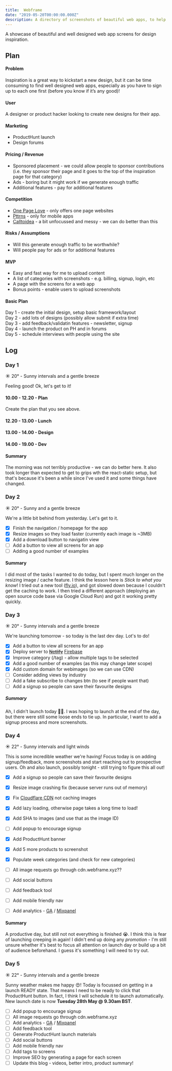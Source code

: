 ```yaml
---
title:  Webframe
date: "2019-05-20T00:00:00.000Z"
description: A directory of screenshots of beautiful web apps, to help get inspiration for your next project.
---
```


A showcase of beautiful and well designed web app screens for design inspiration.

## Plan
#### Problem
Inspiration is a great way to kickstart a new design, but it can be time consuming to find well designed web apps, especially as you have to sign up to each one first (before you know if it’s any good)!

#### User
A designer or product hacker looking to create new designs for their app.

#### Marketing
* ProductHunt launch
* Design forums

#### Pricing / Revenue
* Sponsored placement - we could allow people to sponsor contributions (i.e. they sponsor their page and it goes to the top of the inspiration page for that category)
* Ads - boring but it might work if we generate enough traffic
* Additional features - pay for additional features 

#### Competition
* [One Page Love](https://onepagelove.com) - only offers one page websites
* [Pttrns](https://pttrns.com)  - only for mobile apps
* [Calltoidea](https://www.calltoidea.com) - a bit unfocussed and messy - we can do better than this

#### Risks / Assumptions
* Will this generate enough traffic to be worthwhile?
* Will people pay for ads or for additional features

#### MVP
* Easy and fast way for me to upload content
* A list of categories with screenshots - e.g. billing, signup, login, etc 
* A page with the screens for a web app
* Bonus points - enable users to upload screenshots

#### Basic Plan
Day 1 - create the initial design, setup basic framework/layout<br>
Day 2 - add lots of designs (possibly allow submit if extra time)<br>
Day 3 - add feedback/validatin features - newsletter, signup<br>
Day 4 - launch the product on PH and in forums<br>
Day 5 - schedule interviews with people using the site<br>


## Log
### Day 1
☀️ 20° - Sunny intervals and a gentle breeze

Feeling good! Ok, let's get to it!

#### 10.00 - 12.20 - Plan

Create the plan that you see above.

#### 12.20 - 13.00 - Lunch

#### 13.00 - 14.00 - Design

#### 14.00 - 19.00 - Dev


#### Summary

The morning was not terribly productive - we can do better here. It also took longer than expected to get to grips wth the react-static setup, but that's because it's been a while since I've used it and some things have changed.


### Day 2

☀️ 20° - Sunny and a gentle breeze

We're a little bit behind from yesterday. Let's get to it.

  - [x] Finish the navigation / homepage for the app
  - [x] Resize images so they load faster (currently each image is ~3MB)
  - [x] Add a download button to navigatin view
  - [ ] Add a button to view all screens for an app
  - [ ] Adding a good number of examples

#### Summary

I did most of the tasks I wanted to do today, but I spent much longer on the resizing image / cache feature. I think the lesson here is *Stick to what you know*! I tried out a new tool ([fly.io](http://fly.io])), and got slowed down because I couldn't get the caching to work. I then tried a different approach (deploying an open source code base via Google Cloud Run) and got it working pretty quickly.


### Day 3

☀️ 20° - Sunny intervals and a gentle breeze

We're launching tomorrow - so today is the last dev day. Lot's to do!

  - [x] Add a button to view all screens for an app
  - [x] Deploy server to ~~[Netlify](https://netlify.com/)~~ [Firebase](https://firebase.google.com/)
  - [x] Improve category (/tag) - allow multiple tags to be selected
  - [x] Add a good number of examples (as this may change later scope)
  - [x] Add custom domain for webimages (so we can use CDN)
  - [ ] Consider adding views by industry
  - [ ] Add a fake subscribe to changes btn (to see if people want that)
  - [ ] Add a signup so people can save their favourite designs

##### Summary

Ah, I didn't launch today 🤦‍♂️. I was hoping to launch at the end of the day, but there were still some loose ends to tie up. In particular, I want to add a signup process and more screenshots. 



### Day 4 

☀️ 22° - Sunny intervals and light winds

This is some incredible weather we're having! Focus today is on adding signup/feedback, more screenshots and start reaching out to prospective users. Oh and also launch, possibly tonight - still trying to figure this all out!

  - [x] Add a signup so people can save their favourite designs
  - [x] Resize image crashing fix (because server runs out of memory)
  - [x] Fix [Cloudflare CDN](https://www.cloudflare.com/) not caching images
  - [x] Add lazy loading, otherwise page takes a long time to load!
  - [x] Add SHA to images (and use that as the image ID)
  - [ ] Add popup to encourage signup
  - [x] Add ProductHunt banner
  - [x] Add 5 more products to screenshot
  - [x] Populate week categories (and check for new categories)
  - [ ] All image requests go through cdn.webframe.xyz??
  - [ ] Add social buttons
  - [ ] Add feedback tool
  - [ ] Add mobile friendly nav
  - [ ] Add analytics - [GA](https://analytics.google.com/analytics/web/) / [Mixpanel](https://mixpanel.com/)


#### Summary

A productive day, but still not not everything is finished 😭. I think this is fear of launching creeping in again! I didn't end up doing any *promotion* - I'm still unsure whether it's best to focus all attention on launch day or build up a bit of audience beforehand. I guess it's something I will need to try out.


### Day 5

☀️ 22° - Sunny intervals and a gentle breeze

Sunny weather makes me happy 😍! Today is focussed on getting in a launch READY state. That means I need to be ready to click that ProductHunt button. In fact, I think I will schedule it to launch automatically. New launch date is now **Tuesday 28th May @ 9.30am BST**.

  - [ ] Add popup to encourage signup
  - [ ] All image requests go through cdn.webframe.xyz
  - [ ] Add analytics - [GA](https://analytics.google.com/analytics/web/) / [Mixpanel](https://mixpanel.com/)
  - [ ] Add feedback tool
  - [ ] Generate ProductHunt launch materials
  - [ ] Add social buttons
  - [ ] Add mobile friendly nav
  - [ ] Add tags to screens
  - [ ] Improve SEO by generating a page for each screen
  - [ ] Update this blog - videos, better intro, product summary!

